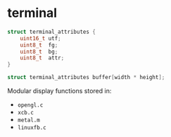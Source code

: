 # terminal

```c
struct terminal_attributes {
    uint16_t utf;
    uint8_t  fg;
    uint8_t  bg;
    uint8_t  attr;
}

struct terminal_attributes buffer[width * height];
```

Modular display functions stored in:
* `opengl.c`
* `xcb.c`
* `metal.m`
* `linuxfb.c`
